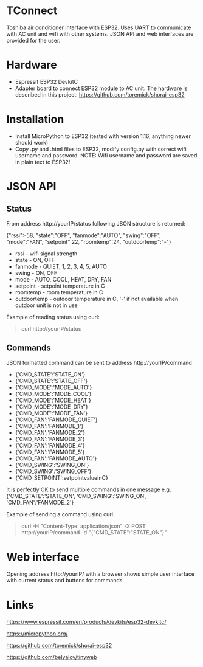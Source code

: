# TConnect
Toshiba air conditioner interface with ESP32. Uses UART to communicate with AC unit and wifi with other systems. JSON API and web interfaces are provided for the user.

# Hardware
- Espressif ESP32 DevkitC
- Adapter board to connect ESP32 module to AC unit. The hardware is described in this project: https://github.com/toremick/shorai-esp32

# Installation
- Install MicroPython to ESP32 (tested with version 1.16, anything newer should work)
- Copy .py and .html files to ESP32, modify config.py with correct wifi username and password. NOTE: Wifi username and password are saved in plain text to ESP32!

# JSON API
## Status
From address http://yourIP/status following JSON structure is returned:

{"rssi":-58, "state":"OFF", "fanmode":"AUTO", "swing":"OFF", "mode":"FAN", "setpoint":22,  "roomtemp":24,  "outdoortemp":"-"}

- rssi - wifi signal strength
- state - ON, OFF
- fanmode - QUIET, 1, 2, 3, 4, 5, AUTO
- swing - ON, OFF
- mode - AUTO, COOL, HEAT, DRY, FAN
- setpoint - setpoint temperature in C
- roomtemp - room temperature in C
- outdoortemp - outdoor temperature in C, '-' if not available when outdoor unit is not in use

Example of reading status using curl:
>curl http://yourIP/status

## Commands
JSON formatted command can be sent to address http://yourIP/command
- {'CMD_STATE':'STATE_ON'}
- {'CMD_STATE':'STATE_OFF'}
- {'CMD_MODE':'MODE_AUTO'}
- {'CMD_MODE':'MODE_COOL'}
- {'CMD_MODE':'MODE_HEAT'}
- {'CMD_MODE':'MODE_DRY'}
- {'CMD_MODE':'MODE_FAN'}
- {'CMD_FAN':'FANMODE_QUIET'}
- {'CMD_FAN':'FANMODE_1'}
- {'CMD_FAN':'FANMODE_2'}
- {'CMD_FAN':'FANMODE_3'}
- {'CMD_FAN':'FANMODE_4'}
- {'CMD_FAN':'FANMODE_5'}
- {'CMD_FAN':'FANMODE_AUTO'}
- {'CMD_SWING':'SWING_ON'}
- {'CMD_SWING':'SWING_OFF'}
- {'CMD_SETPOINT':setpointvalueinC}

It is perfectly OK to send multiple commands in one message e.g.{'CMD_STATE':'STATE_ON', 'CMD_SWING':'SWING_ON', 'CMD_FAN':'FANMODE_2'}

Example of sending a command using curl: 
>curl -H "Content-Type: application/json" -X POST http://yourIP/command -d "{\"CMD_STATE\":\"STATE_ON\"}"


# Web interface
Opening address http://yourIP/ with a browser shows simple user interface with current status and buttons for commands.

# Links
https://www.espressif.com/en/products/devkits/esp32-devkitc/

https://micropython.org/

https://github.com/toremick/shorai-esp32

https://github.com/belyalov/tinyweb
